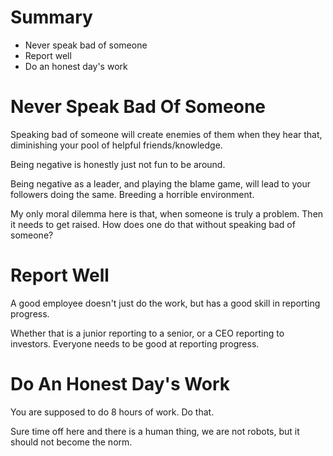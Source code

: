 # Summary

* Never speak bad of someone
* Report well
* Do an honest day's work

# Never Speak Bad Of Someone

Speaking bad of someone will create enemies of them when they hear that, diminishing your pool of helpful friends/knowledge.

Being negative is honestly just not fun to be around.

Being negative as a leader, and playing the blame game, will lead to your followers doing the same. Breeding a horrible environment.

My only moral dilemma here is that, when someone is truly a problem. Then it needs to get raised. How does one do that without speaking bad of someone?

# Report Well

A good employee doesn't just do the work, but has a good skill in reporting progress.

Whether that is a junior reporting to a senior, or a CEO reporting to investors. Everyone needs to be good at reporting progress.

# Do An Honest Day's Work

You are supposed to do 8 hours of work. Do that.

Sure time off here and there is a human thing, we are not robots, but it should not become the norm.